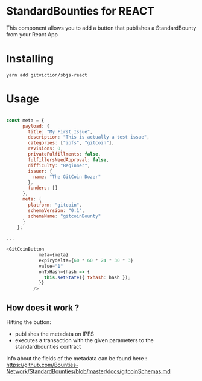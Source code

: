 # StandardBounties for REACT

This component allows you to add a button that publishes a StandardBounty from your React App


# Installing

`yarn add gitviction/sbjs-react`

# Usage

```javascript

const meta = {
      payload: {
        title: "My First Issue",
        description: "This is actually a test issue",
        categories: ["ipfs", "gitcoin"],
        revisions: 0,
        privateFulfillments: false,
        fulfillersNeedApproval: false,
        difficulty: "Beginner",
        issuer: {
          name: "The GitCoin Dozer"
        },
        funders: []
      },
      meta: {
        platform: "gitcoin",
        schemaVersion: "0.1",
        schemaName: "gitcoinBounty"
      }
    };

...

<GitCoinButton
            meta={meta}
            expirydelta={60 * 60 * 24 * 30 * 3}
            value="1"
            onTxHash={hash => {
              this.setState({ txhash: hash });
            }}
          />


```

## How does it work ?

Hitting the button:

- publishes the metadata on IPFS
- executes a transaction with the given parameters to the standardbounties contract

Info about the fields of the metadata can be found here : https://github.com/Bounties-Network/StandardBounties/blob/master/docs/gitcoinSchemas.md 
